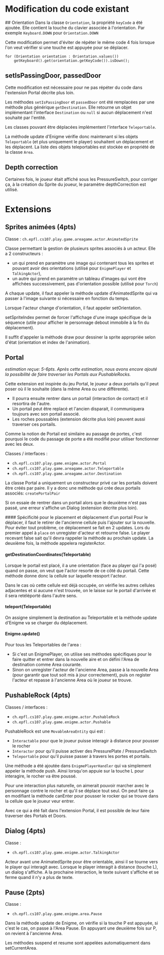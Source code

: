 # Modification du code existant
## Orientation
Dans la classe `Orientation`, la propriété `keyCode` a été ajoutée.
Elle contient la touche du clavier associée à l'orientation. Par exemple `Keyboard.DOWN` pour `Orientation.DOWN`

Cette modification permet d'éviter de répéter le même code 4 fois lorsque l'on veut vérifier si une touche est appuyée pour se déplacer.
```
for (Orientation orientation : Orientation.values())
    getKeyboard().get(orientation.getKeyCode()).isDown();
```

## setIsPassingDoor, passedDoor
Cette modification est nécessaire pour ne pas répéter du code dans l'extension Portal décrite plus loin.

Les méthodes `setIsPassingDoor` et `passedDoor` ont été remplacées par une méthode plus générique `getDestination`.
Elle retourne un objet implémentant l'interface `Destination` ou `null` si aucun déplacement n'est souhaité par l'entité.

Les classes pouvant être déplacées implémentent l'interface `Teleportable`.

La méthode update d'Enigme vérifie donc maintenant si les objets `Teleportable` (et plus uniquement le player) souhaitent un déplacement et les déplacent.
La liste des objets teleportables est stockée en propriété de la classe `Area`.

## Depth correction
Certaines fois, le joueur était affiché sous les PressureSwitch, pour corriger ça, à la création du Sprite du joueur,
le paramètre depthCorrection est utilisé. 

# Extensions

## Sprites animées (4pts)
Classe : `ch.epfl.cs107.play.game.areagame.actor.AnimatedSprite`

Classe permettant la gestion de plusieurs sprites associés à un acteur.
Elle a 2 constructeurs :
- un qui prend en paramètre une image qui contenant tous les sprites et pouvant avoir des orientations
(utilisé pour `EnigmePlayer` et `TalkingActor`),
- un autre qui prend en paramètre un tableau d'images qui vont être affichées successivement, pas d'orientation possible
(utilisé pour `Torch`)

A chaque update, il faut appeler la méthode update d'AnimatedSprite qui va passer à l'image suivante si nécessaire
en fonction du temps.

Lorsque l'acteur change d'orientation, il faut appeler setOrientation.

setSpriteIndex permet de forcer l'affichage d'une image spécifique de la séquence
(utile pour afficher le personnage debout immobile à la fin du déplacement).

Il suffit d'appeler la méthode draw pour dessiner la sprite appropriée selon d'état (orientation et index de l'animation).


## Portal
_estimation reçue: 5-6pts.
Après cette estimation, nous avons encore ajouté la possibilité de faire traverser les Portals aux PushableRocks._

Cette extension est inspirée du jeu Portal, le joueur a deux portails qu'il peut poser où il le souhaite
(dans la même Area ou une différente).
- Il pourra ensuite rentrer dans un portail (interaction de contact) et il resortira de l'autre.
- Un portail peut être replacé et l'ancien disparait, il communiquera toujours avec son portail associé.
- Les roches poussables (extension décrite plus loin) peuvent aussi traverser ces portails. 

Comme la notion de Portail est similaire au passage de portes, c'est pourquoi le code du passage de porte a été modifié
pour utiliser fonctionner avec les deux.

Classes / interfaces :
- `ch.epfl.cs107.play.game.enigme.actor.Portal`
- `ch.epfl.cs107.play.game.areagame.actor.Teleportable`
- `ch.epfl.cs107.play.game.areagame.actor.Destination`

La classe Portal a uniquement un constructeur privé car les portails doivent être créés par paire.
Il y a donc une méthode qui crée deux portails associés: `createPortalPair`

Si on essaie de rentrer dans un portail alors que le deuxième n'est pas passé, une erreur s'affiche un Dialog (extension décrite plus loin).

#### Spécificité pour le placement et déplacement d'un portail
Pour le déplacer, il faut le retirer de l'ancienne cellule puis l'ajouter sur la nouvelle.
Pour éviter tout problème, ce déplacement se fait en 2 updates. Lors du premier appel à `place` on unregister d'acteur et retourne false.
Le player recevant false sait qu'il devra rappeler la méthode au prochain update. La deuxième fois, la méthode appelera registerActor.

#### getDestinationCoordinates(Teleportable)
Lorsque le portail est placé, il a une orientation (face au player qui l'a posé) quand on passe, on veut que l'actor resorte
de ce côté du portail. Cette méthode donne donc la cellule sur laquelle ressport l'acteur.

Dans le cas où cette cellule est déjà occupée, on vérifie les autres cellules adjacentes et si aucune n'est trouvée,
on le laisse sur le portail d'arrivée et il sera retéléporté dans l'autre sens.

#### teleport(Teleportable)
On assigne simplement la destination au Teleportable et la méthode update d'Enigme va se charger du déplacement.

#### Enigme.update()
Pour tous les Teleportables de l'area :
- Si c'est un EnigmePlayer, on utilise ses méthodes spécifiques pour le faire quitter et entrer dans la nouvelle aire et
on défini l'Area de destination comme Area courante.
- Sinon on unregister l'acteur de l'ancienne Area, passe à la nouvelle Area (pour garantir que tout soit mis à jour correctement),
puis on register l'acteur et repasse à l'ancienne Area où le joueur se trouve.


## PushableRock (4pts)
Classes / interfaces :
- `ch.epfl.cs107.play.game.enigme.actor.PushableRock`
- `ch.epfl.cs107.play.game.enigme.actor.Pushable`

PushableRock est une `MovableAreaEntity` qui est :
- `Interactable` pour que le joueur puisse interagir à distance pour pousser le rocher
- `Interactor` pour qu'il puisse activer des PressurePlate / PressureSwitch
- `Teleportable` pour qu'il puisse passer à travers les portes et portails.

Une méthode a été ajoutée dans `EnigmePlayerHandler` qui va simplement appeler la méthode push.
Ainsi lorsqu'on appuie sur la touche L pour interagire, le rocher va être poussé.

Pour une interaction plus naturelle, on aimerait pouvoir marcher avec le personnage contre le rocher et qu'il se déplace tout seul.
On peut faire ça en modifiant la méthode canEnter pour pousser le rocker qui se trouve dans la cellule que le joueur veur entrer.

Avec ce qui a été fait dans l'extension Portal, il est possible de leur faire traverser des Portals et Doors. 

## Dialog (4pts)
Classe :
- `ch.epfl.cs107.play.game.enigme.actor.TalkingActor`

Acteur avant une AnimatedSprite pour être orientable, ainsi il se tourne vers le player qui interagit avec.
Lorsque le player interagit à distance (touche L), un dialog s'affiche. A la prochaine interaction, le texte suivant s'affiche
et se ferme quand il n'y a plus de texte. 

## Pause (2pts)
Classe :
- `ch.epfl.cs107.play.game.enigme.area.Pause`

Dans la méthode update de Enigme, on vérifie si la touche P est appuyée, si c'est le cas, on passe à l'Area Pause.
En appuyant une deuxième fois sur P, on revient à l'ancienne Area.

Les méthodes suspend et resume sont appelées automatiquement dans setCurrentArea.